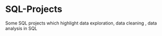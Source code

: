 # SQL-Projects
Some SQL projects which highlight data exploration, data cleaning , data analysis in SQL
